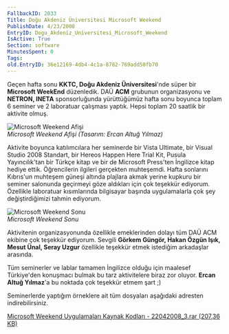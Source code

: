 ```yaml
---
FallbackID: 2033
Title: Doğu Akdeniz Üniversitesi Microsoft Weekend
PublishDate: 4/23/2008
EntryID: Dogu_Akdeniz_Universitesi_Microsoft_Weekend
IsActive: True
Section: software
MinutesSpent: 0
Tags: 
old.EntryID: 36e12169-4db4-4c1a-8782-769add50fb70
---
```

Geçen hafta sonu **KKTC, Doğu Akdeniz Üniversitesi**'nde süper bir
**Microsoft WeekEnd** düzenledik. DAÜ **ACM** grubunun organizasyonu ve
**NETRON, INETA** sponsorluğunda yürüttüğümüz hafta sonu boyunca toplam
6 seminer ve 2 laboratuar çalışması yaptık. Hepsi toplam 20 saatlik bir
aktivite olmuş.

![Microsoft Weekend
Afişi](http://cdn.daron.yondem.com/assets/2033/22042008_1.jpg)\
*Microsoft Weekend Afişi (Tasarım: Ercan Altuğ Yılmaz)*

Aktivite boyunca katılımcılara her seminerde bir Vista Ultimate, bir
Visual Studio 2008 Standart, bir Hereos Happen Here Trial Kit, Pusula
Yayıncılık'tan bir Türkçe kitap ve bir de Microsoft Press'ten İngilizce
kitap hediye ettik. Öğrencilerin ilgileri gerçekten muhteşemdi. Hafta
sonlarını Kıbrıs'un muhteşem güneşi altında plajlara akmak yerine
kupkuru bir seminer salonunda geçirmeyi göze aldıkları için çok teşekkür
ediyorum. Özellikle laboratuar kısımlarında bilgisayar başında
uygulamalarla çok şey değiştirdiğimizi tahmin ediyorum.

![Microsoft Weekend
Sonu](http://cdn.daron.yondem.com/assets/2033/22042008_2.jpg)\
*Microsoft Weekend Sonu*

Aktivitenin organizasyonunda özellikle emeklerinden dolayı tüm DAÜ ACM
ekibine çok teşekkür ediyorum. Sevgili **Görkem Güngör, Hakan Özgün
Işık, Mesut Ünal, Seray Uzgur** özellikle teşekkür etmek istediğim
arkadaşlar arasında.

Tüm seminerler ve lablar tamamen İngilizce olduğu için maalesef
Türkiye'den konuşmacı bulmak bu tarz aktivitelere biraz zor oluyor.
**Ercan Altuğ Yılmaz**'a bu noktada çok teşekkür etmem şart ;)

Seminerlerde yaptığım örneklere ait tüm dosyaları aşağıdaki adresten
indirebilirsiniz.

[Microsoft Weekend Uygulamaları Kaynak Kodları - 22042008\_3.rar (207,36
KB)](http://cdn.daron.yondem.com/assets/2033/22042008_3.rar)


